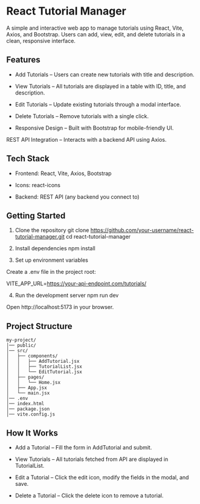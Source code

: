 # React Tutorial Manager

A simple and interactive web app to manage tutorials using React, Vite, Axios, and Bootstrap. Users can add, view, edit, and delete tutorials in a clean, responsive interface.

## Features

- Add Tutorials – Users can create new tutorials with title and description.

- View Tutorials – All tutorials are displayed in a table with ID, title, and description.

- Edit Tutorials – Update existing tutorials through a modal interface.

- Delete Tutorials – Remove tutorials with a single click.

- Responsive Design – Built with Bootstrap for mobile-friendly UI.

REST API Integration – Interacts with a backend API using Axios.

## Tech Stack

- Frontend: React, Vite, Axios, Bootstrap

- Icons: react-icons

- Backend: REST API (any backend you connect to)

##  Getting Started
1. Clone the repository
git clone https://github.com/your-username/react-tutorial-manager.git
cd react-tutorial-manager

2. Install dependencies
npm install

3. Set up environment variables

Create a .env file in the project root:

VITE_APP_URL=https://your-api-endpoint.com/tutorials/

4. Run the development server
npm run dev


Open http://localhost:5173
 in your browser.

##  Project Structure
```
my-project/
│── public/
│── src/
│   ├── components/
│   │   ├── AddTutorial.jsx
│   │   ├── TutorialList.jsx
│   │   └── EditTutorial.jsx
│   ├── pages/
│   │   └── Home.jsx     
│   ├── App.jsx
│   └── main.jsx
│── .env
│── index.html
│── package.json
│── vite.config.js
```


## How It Works

- Add a Tutorial – Fill the form in AddTutorial and submit.

- View Tutorials – All tutorials fetched from API are displayed in TutorialList.

- Edit a Tutorial – Click the edit icon, modify the fields in the modal, and save.

- Delete a Tutorial – Click the delete icon to remove a tutorial.

